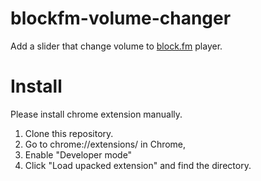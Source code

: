 blockfm-volume-changer
====

Add a slider that change volume to [block.fm](https://block.fm/) player.

# Install

Please install chrome extension manually.

1. Clone this repository.
2. Go to chrome://extensions/ in Chrome,
3. Enable "Developer mode"
4. Click "Load upacked extension" and find the directory.
